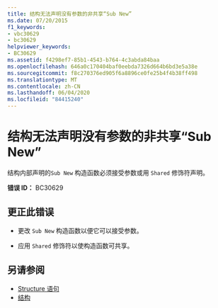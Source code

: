 ```yaml
---
title: 结构无法声明没有参数的非共享“Sub New”
ms.date: 07/20/2015
f1_keywords:
- vbc30629
- bc30629
helpviewer_keywords:
- BC30629
ms.assetid: f4298ef7-85b1-4543-b764-4c3abda84baa
ms.openlocfilehash: 646a0c170404baf0eebda7326d664b6bd3e5a38e
ms.sourcegitcommit: f8c270376ed905f6a8896ce0fe25b4f4b38ff498
ms.translationtype: MT
ms.contentlocale: zh-CN
ms.lasthandoff: 06/04/2020
ms.locfileid: "84415240"
---
```

# <a name="structures-cannot-declare-a-non-shared-sub-new-with-no-parameters"></a>结构无法声明没有参数的非共享“Sub New”
结构内部声明的`Sub New` 构造函数必须接受参数或用 `Shared` 修饰符声明。  
  
 **错误 ID：** BC30629  
  
## <a name="to-correct-this-error"></a>更正此错误  
  
- 更改 `Sub New` 构造函数以便它可以接受参数。  
  
- 应用 `Shared` 修饰符以使构造函数可共享。  
  
## <a name="see-also"></a>另请参阅

- [Structure 语句](../language-reference/statements/structure-statement.md)
- [结构](../programming-guide/language-features/data-types/structures.md)
